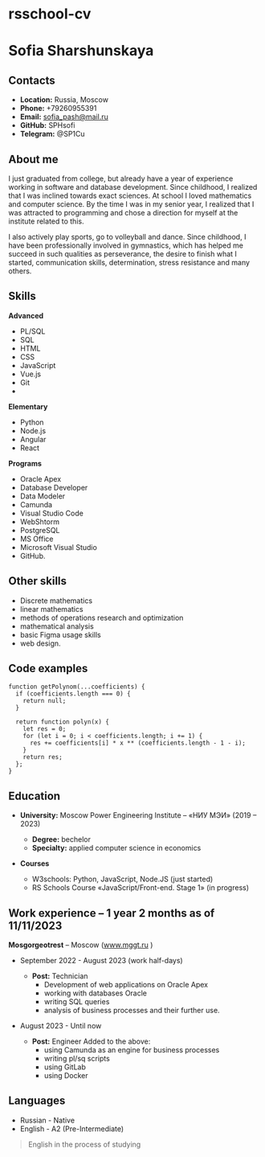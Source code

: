 # rsschool-cv

# Sofia Sharshunskaya 

## Contacts

* **Location:** Russia, Moscow
* **Phone:** +79260955391
* **Email:** sofia_pash@mail.ru
* **GitHub:** SPHsofi
* **Telegram:** @SP1Cu

## About me

I just graduated from college, but already have a year of experience working in software and database development. Since childhood, I realized that I was inclined towards exact sciences. At school I loved mathematics and computer science. By the time I was in my senior year, I realized that I was attracted to programming and chose a direction for myself at the institute related to this.

I also actively play sports, go to volleyball and dance. Since childhood, I have been professionally involved in gymnastics, which has helped me succeed in such qualities as perseverance, the desire to finish what I started, communication skills, determination, stress resistance and many others.

## Skills

**Advanced**
 * PL/SQL
 * SQL
 * HTML
 * CSS
 * JavaScript
 * Vue.js
 * Git
 * 

**Elementary**

* Python
* Node.js
* Angular
* React
  
**Programs** 

* Oracle Apex 
* Database Developer
* Data Modeler
* Camunda
* Visual Studio Code
* WebShtorm
* PostgreSQL
* MS Office
* Microsoft Visual Studio
* GitHub.

## Other skills

* Discrete mathematics
* linear mathematics
* methods of operations research and optimization
* mathematical analysis
* basic Figma usage skills
* web design.

## Code examples
```
function getPolynom(...coefficients) {
  if (coefficients.length === 0) {
    return null;
  }

  return function polyn(x) {
    let res = 0;
    for (let i = 0; i < coefficients.length; i += 1) {
      res += coefficients[i] * x ** (coefficients.length - 1 - i);
    }
    return res;
  };
}
```
## Education

* **University:** Moscow Power Engineering Institute – «НИУ МЭИ» (2019 – 2023)
  * **Degree:** bechelor
  * **Specialty:** applied computer science in economics

* **Courses**
  * W3schools: Python, JavaScript, Node.JS (just started)
  * RS Schools Course «JavaScript/Front-end. Stage 1» (in progress)
 
## Work experience – 1 year 2 months as of 11/11/2023

**Mosgorgeotrest** – Moscow (www.mggt.ru )

  * September 2022 - August 2023 (work half-days)
    * **Post:** Technician
      * Development of web applications on Oracle Apex
      * working with databases Oracle
      * writing SQL queries
      * analysis of business processes and their further use.

  * August 2023 - Until now
    * **Post:** Engineer Added to the above:
      * using Camunda as an engine for business processes
      * writing pl/sq scripts
      * using GitLab
      * using Docker

## Languages

* Russian - Native
* English - A2 (Pre-Intermediate)
> English in the process of studying
